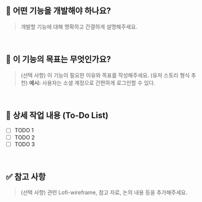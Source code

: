 ## 🤷 어떤 기능을 개발해야 하나요?
> 개발할 기능에 대해 명확하고 간결하게 설명해주세요.

<br>

## 🤔 이 기능의 목표는 무엇인가요?
> (선택 사항) 이 기능이 필요한 이유와 목표를 작성해주세요. (유저 스토리 형식 추천)
> **예시:** 사용자는 소셜 계정으로 간편하게 로그인할 수 있다.

<br>

## 📝 상세 작업 내용 (To-Do List)
- [ ] TODO 1
- [ ] TODO 2
- [ ] TODO 3

<br>

## ✅ 참고 사항
> (선택 사항) 관련 Lofi-wireframe, 참고 자료, 논의 내용 등을 추가해주세요.